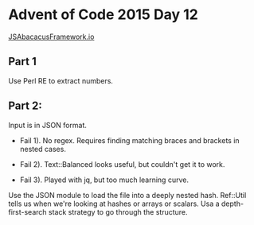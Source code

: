 # Advent of Code 2015 Day 12
[JSAbacacusFramework.io]([https://adventofcode.com/2015/day/12)

## Part 1
Use Perl RE to extract numbers.

## Part 2:
Input is in JSON format.

- Fail 1). No regex. Requires finding matching braces and brackets in nested cases.

- Fail 2). Text::Balanced looks useful, but couldn't get it to work.

- Fail 3). Played with jq, but too much learning curve.

Use the JSON module to load the file into a deeply nested hash.
Ref::Util tells us when we're looking at hashes or arrays or scalars.
Usa a depth-first-search stack strategy to go through the structure.
